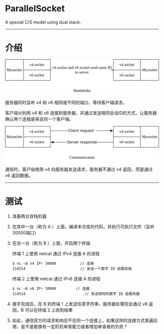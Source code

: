 # ParallelSocket
A special C/S model using dual stack.

----

# 介绍

![mysocket](./pic/mysocket.svg)

服务器同时监听 v4 和 v6 相同或不同的端口，等待客户端请求。

客户端分别用 v4 和 v6 连接到服务器，并通过发送相同会话ID的方式，让服务器确认两个连接是来自同一个客户端。

![mysocket2](./pic/mysocket2.svg)

通信时，客户端使用 v4 向服务器发送请求，服务器不通过 v4 返回，而是通过 v6 返回数据。

----

# 测试

1. 准备两台双栈机器

2. 在其中一台（称为 A ）上面，编译本仓库的代码，并执行可执行文件（监听30000端口）

3. 在另一台（称为 B ）上面，开启两个终端

   终端 1 上使用 netcat 通过 IPv4 连接 A 的进程

   ```sh
   $ nc <A v4 IP> 30000           // 连接
   114514                         // 发送一个数字 ID 给服务端
   ```

   终端 2 上使用 netcat 通过 IPv6 连接 A 的进程

   ```sh
   $ nc <A v6 IP> 30000			// 连接
   114514							// 发送相同的数字 ID 给服务器
   ```

4. 握手完成后，在 B 的终端 1 上发送任意字符串，服务器处理完会通过 v6 返回，B 可以在终端 2 上收到结果

5. 如此，通信双方的请求和响应不在同一个连接上，如果这样的连接方式普遍应用，是不是能够有一定的抗审查能力或者增加审查者的负担？
